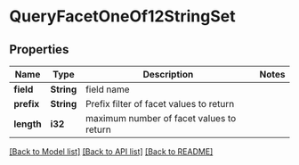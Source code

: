 # QueryFacetOneOf12StringSet

## Properties

Name | Type | Description | Notes
------------ | ------------- | ------------- | -------------
**field** | **String** | field name | 
**prefix** | **String** | Prefix filter of facet values to return | 
**length** | **i32** | maximum number of facet values to return | 

[[Back to Model list]](../README.md#documentation-for-models) [[Back to API list]](../README.md#documentation-for-api-endpoints) [[Back to README]](../README.md)


